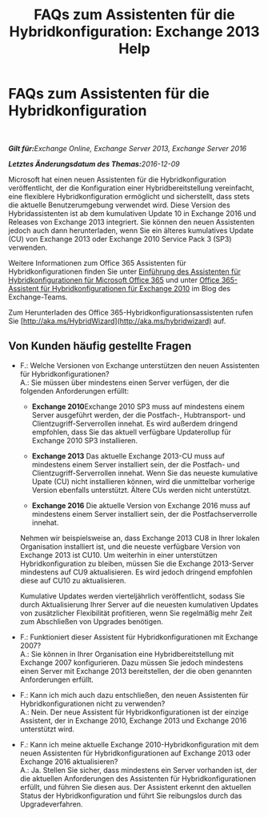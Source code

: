 ﻿---
title: 'FAQs zum Assistenten für die Hybridkonfiguration: Exchange 2013 Help'
TOCTitle: FAQs zum Assistenten für die Hybridkonfiguration
ms:assetid: e911e6e0-e36e-4430-ac36-c745a10d6c26
ms:mtpsurl: https://technet.microsoft.com/de-de/library/Mt488940(v=EXCHG.150)
ms:contentKeyID: 72045758
ms.date: 01/01/2018
mtps_version: v=EXCHG.150
ms.translationtype: HT
---

# FAQs zum Assistenten für die Hybridkonfiguration

 

_<strong>Gilt für:</strong>Exchange Online, Exchange Server 2013, Exchange Server 2016_

_<strong>Letztes Änderungsdatum des Themas:</strong>2016-12-09_

Microsoft hat einen neuen Assistenten für die Hybridkonfiguration veröffentlicht, der die Konfiguration einer Hybridbereitstellung vereinfacht, eine flexiblere Hybridkonfiguration ermöglicht und sicherstellt, dass stets die aktuelle Benutzerumgebung verwendet wird. Diese Version des Hybridassistenten ist ab dem kumulativen Update 10 in Exchange 2016 und Releases von Exchange 2013 integriert. Sie können den neuen Assistenten jedoch auch dann herunterladen, wenn Sie ein älteres kumulatives Update (CU) von Exchange 2013 oder Exchange 2010 Service Pack 3 (SP3) verwenden.

Weitere Informationen zum Office 365 Assistenten für Hybridkonfigurationen finden Sie unter [Einführung des Assistenten für Hybridkonfigurationen für Microsoft Office 365](http://go.microsoft.com/fwlink/?linkid=717122) und unter [Office 365-Assistent für Hybridkonfigurationen für Exchange 2010](http://go.microsoft.com/fwlink/?linkid=730687) im Blog des Exchange-Teams.

Zum Herunterladen des Office 365-Hybridkonfigurationsassistenten rufen Sie [http://aka.ms/HybridWizard](http://aka.ms/hybridwizard) auf.

## Von Kunden häufig gestellte Fragen

  - F.: Welche Versionen von Exchange unterstützen den neuen Assistenten für Hybridkonfigurationen?  
    A.: Sie müssen über mindestens einen Server verfügen, der die folgenden Anforderungen erfüllt:
    
      - **Exchange 2010**Exchange 2010 SP3 muss auf mindestens einem Server ausgeführt werden, der die Postfach-, Hubtransport- und Clientzugriff-Serverrollen innehat. Es wird außerdem dringend empfohlen, dass Sie das aktuell verfügbare Updaterollup für Exchange 2010 SP3 installieren.
    
      - **Exchange 2013** Das aktuelle Exchange 2013-CU muss auf mindestens einem Server installiert sein, der die Postfach- und Clientzugriff-Serverrollen innehat. Wenn Sie das neueste kumulative Upate (CU) nicht installieren können, wird die unmittelbar vorherige Version ebenfalls unterstützt. Ältere CUs werden nicht unterstützt.
    
      - **Exchange 2016** Die aktuelle Version von Exchange 2016 muss auf mindestens einem Server installiert sein, der die Postfachserverrolle innehat.
    
    Nehmen wir beispielsweise an, dass Exchange 2013 CU8 in Ihrer lokalen Organisation installiert ist, und die neueste verfügbare Version von Exchange 2013 ist CU10. Um weiterhin in einer unterstützen Hybridkonfiguration zu bleiben, müssen Sie die Exchange 2013-Server mindestens auf CU9 aktualisieren. Es wird jedoch dringend empfohlen diese auf CU10 zu aktualisieren.
    
    Kumulative Updates werden vierteljährlich veröffentlicht, sodass Sie durch Aktualisierung Ihrer Server auf die neuesten kumulativen Updates von zusätzlicher Flexibilität profitieren, wenn Sie regelmäßig mehr Zeit zum Abschließen von Upgrades benötigen.

<!-- end list -->

  - F.: Funktioniert dieser Assistent für Hybridkonfigurationen mit Exchange 2007?  
    A.: Sie können in Ihrer Organisation eine Hybridbereitstellung mit Exchange 2007 konfigurieren. Dazu müssen Sie jedoch mindestens einen Server mit Exchange 2013 bereitstellen, der die oben genannten Anforderungen erfüllt.

<!-- end list -->

  - F.: Kann ich mich auch dazu entschließen, den neuen Assistenten für Hybridkonfigurationen nicht zu verwenden?  
    A.: Nein. Der neue Assistent für Hybridkonfigurationen ist der einzige Assistent, der in Exchange 2010, Exchange 2013 und Exchange 2016 unterstützt wird.

<!-- end list -->

  - F.: Kann ich meine aktuelle Exchange 2010-Hybridkonfiguration mit dem neuen Assistenten für Hybridkonfigurationen auf Exchange 2013 oder Exchange 2016 aktualisieren?  
    A.: Ja. Stellen Sie sicher, dass mindestens ein Server vorhanden ist, der die aktuellen Anforderungen des Assistenten für Hybridkonfigurationen erfüllt, und führen Sie diesen aus. Der Assistent erkennt den aktuellen Status der Hybridkonfiguration und führt Sie reibungslos durch das Upgradeverfahren.

